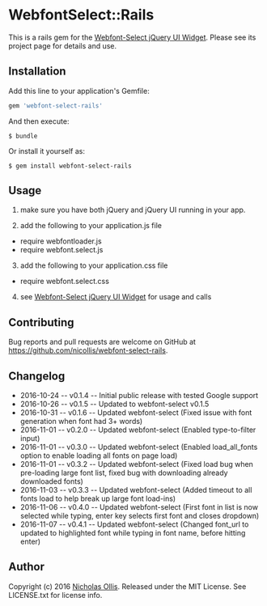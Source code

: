 # WebfontSelect::Rails

This is a rails gem for the [Webfont-Select jQuery UI Widget](https://github.com/nicollis/webfont-select).
Please see its project page for details and use.

## Installation

Add this line to your application's Gemfile:

```ruby
gem 'webfont-select-rails'
```

And then execute:

    $ bundle

Or install it yourself as:

    $ gem install webfont-select-rails

## Usage

1. make sure you have both jQuery and jQuery UI running in your app.

2. add the following to your application.js file
  - require webfontloader.js
  - require webfont.select.js
    
3. add the following to your application.css file
 -  require webfont.select.css
 
 4. see [Webfont-Select jQuery UI Widget](https://github.com/nicollis/webfont-select) for usage and calls


## Contributing

Bug reports and pull requests are welcome on GitHub at https://github.com/nicollis/webfont-select-rails.

## Changelog

* 2016-10-24 -- v0.1.4 -- Initial public release with tested Google support
* 2016-10-26 -- v0.1.5 -- Updated to webfont-select v0.1.5
* 2016-10-31 -- v0.1.6 -- Updated webfont-select (Fixed issue with font generation when font had 3+ words)
* 2016-11-01 -- v0.2.0 -- Updated webfont-select (Enabled type-to-filter input)
* 2016-11-01 -- v0.3.0 -- Updated webfont-select (Enabled load_all_fonts option to enable loading all fonts on page load)
* 2016-11-01 -- v0.3.2 -- Updated webfont-select (Fixed load bug when pre-loading large font list, fixed bug with downloading already downloaded fonts)
* 2016-11-03 -- v0.3.3 -- Updated webfont-select (Added timeout to all fonts load to help break up large font load-ins)
* 2016-11-06 -- v0.4.0 -- Updated webfont-select (First font in list is now selected while typing, enter key selects first font and closes dropdown)
* 2016-11-07 -- v0.4.1 -- Updated webfont-select (Changed font_url to updated to highlighted font while typing in font name, before hitting enter)

## Author

Copyright (c) 2016 [Nicholas Ollis](http://ollis.me). 
Released under the MIT License. 
See LICENSE.txt for license info.
